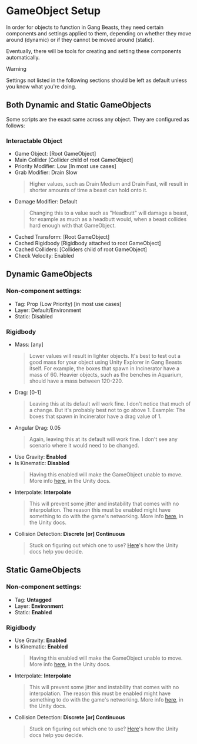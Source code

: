 # GameObject Setup

In order for objects to function in Gang Beasts, they need certain components and settings applied to them, depending on whether they move around (dynamic) or if they cannot be moved around (static).

Eventually, there will be tools for creating and setting these components automatically.

> [!WARNING]
> Settings not listed in the following sections should be left as default unless you know what you're doing.

## Both Dynamic and Static GameObjects

Some scripts are the exact same across any object. They are configured as follows:

### Interactable Object

- Game Object: [Root GameObject]
- Main Collider [Collider child of root GameObject]
- Priority Modifier: Low [In most use cases]
- Grab Modifier: Drain Slow
  > Higher values, such as Drain Medium and Drain Fast, will result in shorter amounts of time a beast can hold onto it.
- Damage Modifier: Default
  > Changing this to a value such as "Headbutt" will damage a beast, for example as much as a headbutt would, when a beast collides hard enough with that GameObject.
- Cached Transform: [Root GameObject]
- Cached Rigidbody [Rigidbody attached to root GameObject]
- Cached Colliders: [Colliders child of root GameObject]
- Check Velocity: Enabled

## Dynamic GameObjects

### Non-component settings:
  - Tag: Prop (Low Priority) [in most use cases]
  - Layer: Default/Environment
  - Static: Disabled
  
### Rigidbody
- Mass: [any]
  >  Lower values will result in lighter objects. It's best to test out a good mass for your object using Unity Explorer in Gang Beasts itself. For example, the boxes that spawn in Incinerator have a mass of 60. Heavier objects, such as the benches in Aquarium, should have a mass between 120-220.
- Drag: [0-1]
   > Leaving this at its default will work fine. I don't notice that much of a change. But it's probably best not to go above 1. Example: The boxes that spawn in Incinerator have a drag value of 1.
- Angular Drag: 0.05
   > Again, leaving this at its default will work fine. I don't see any scenario where it would need to be changed.
- Use Gravity: **Enabled**
- Is Kinematic: **Disabled**
  > Having this enabled will make the GameObject unable to move. More info [here](<https://docs.unity3d.com/ScriptReference/Rigidbody-isKinematic.html>), in the Unity docs.
- Interpolate: **Interpolate**
  > This will prevent some jitter and instability that comes with no interpolation. The reason this must be enabled might have something to do with the game's networking. More info [here](https://docs.unity3d.com/6000.1/Documentation/ScriptReference/Rigidbody-interpolation.html), in the Unity docs.
- Collision Detection: **Discrete [or] Continuous**
  > Stuck on figuring out which one to use? [Here](https://docs.unity3d.com/6000.1/Documentation/Manual/choose-collision-detection-mode.html)'s how the Unity docs help you decide.

## Static GameObjects

### Non-component settings:
  - Tag: **Untagged**
  - Layer: **Environment**
  - Static: **Enabled**

### Rigidbody
- Use Gravity: **Enabled**
- Is Kinematic: **Enabled**
    > Having this enabled will make the GameObject unable to move. More info [here](https://docs.unity3d.com/ScriptReference/Rigidbody-isKinematic.html), in the Unity docs.
- Interpolate: **Interpolate**
    > This will prevent some jitter and instability that comes with no interpolation. The reason this must be enabled might have something to do with the game's networking. More info [here](https://docs.unity3d.com/6000.1/Documentation/ScriptReference/Rigidbody-interpolation.html), in the Unity docs.
- Collision Detection: **Discrete [or] Continuous**
    > Stuck on figuring out which one to use? [Here](https://docs.unity3d.com/6000.1/Documentation/Manual/choose-collision-detection-mode.html)'s how the Unity docs help you decide.